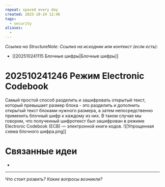 ```yaml
---
repeat: spaced every day
created: 2025-10-24 12:46
tags:
  - security
aliases:
  -
---
```

*Ссылка на StructureNote:*
*Ссылка на исходник или контекст (если есть):*
- [[202510241115 Блочные шифры|Блочные шифры]]

# 202510241246 Режим Electronic Codebook

Самый простой способ разделить и зашифровать открытый текст, который превышает размер блока - это разделить и дополнить открытый текст блоками нужного размера, а затем непосредственно применить блочный шифр к каждому из них. В таком случае мы говорим, что полученный шифротекст был зашифрован в режиме Electronic Codebook (ECB) — электронной книги кодов.
![[Упрощенная схема блочного шифра.png]]
# Связанные идеи

- 

---

*Что стоит развить? Какие вопросы возникли?*
